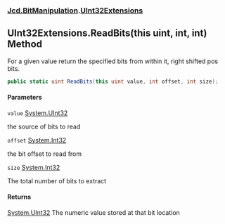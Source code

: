 ### [Jcd.BitManipulation](Jcd.BitManipulation.md 'Jcd.BitManipulation').[UInt32Extensions](Jcd.BitManipulation.UInt32Extensions.md 'Jcd.BitManipulation.UInt32Extensions')

## UInt32Extensions.ReadBits(this uint, int, int) Method

For a given value return the specified bits from within it, right shifted pos bits.

```csharp
public static uint ReadBits(this uint value, int offset, int size);
```
#### Parameters

<a name='Jcd.BitManipulation.UInt32Extensions.ReadBits(thisuint,int,int).value'></a>

`value` [System.UInt32](https://docs.microsoft.com/en-us/dotnet/api/System.UInt32 'System.UInt32')

the source of bits to read

<a name='Jcd.BitManipulation.UInt32Extensions.ReadBits(thisuint,int,int).offset'></a>

`offset` [System.Int32](https://docs.microsoft.com/en-us/dotnet/api/System.Int32 'System.Int32')

the bit offset to read from

<a name='Jcd.BitManipulation.UInt32Extensions.ReadBits(thisuint,int,int).size'></a>

`size` [System.Int32](https://docs.microsoft.com/en-us/dotnet/api/System.Int32 'System.Int32')

The total number of bits to extract

#### Returns

[System.UInt32](https://docs.microsoft.com/en-us/dotnet/api/System.UInt32 'System.UInt32')
The numeric value stored at that bit location